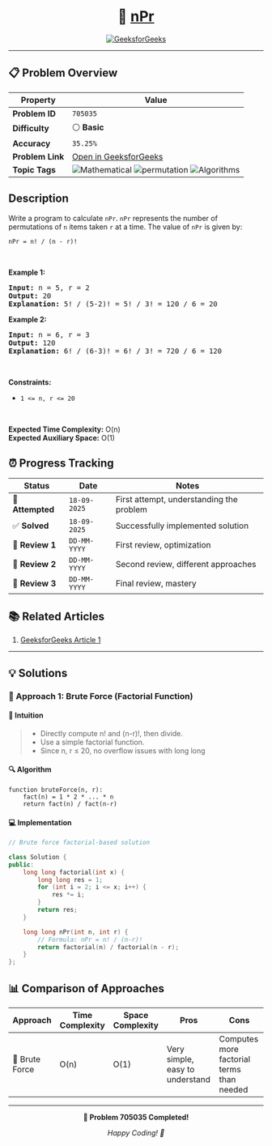 <div align="center">

# 🧠 [nPr](https://www.geeksforgeeks.org/problems/npr4253/1)

[![GeeksforGeeks](https://img.shields.io/badge/GeeksforGeeks-Problem-0F9D58?style=for-the-badge&logo=geeksforgeeks&logoColor=white)](https://www.geeksforgeeks.org/problems/npr4253/1)

</div>

---

## 📋 Problem Overview

| Property         | Value                                                                                                                                                                                                                                              |
| ---------------- | -------------------------------------------------------------------------------------------------------------------------------------------------------------------------------------------------------------------------------------------------- |
| **Problem ID**   | `705035`                                                                                                                                                                                                                                           |
| **Difficulty**   | ⚪ **Basic**                                                                                                                                                                                                                                       |
| **Accuracy**     | `35.25%`                                                                                                                                                                                                                                           |
| **Problem Link** | [Open in GeeksforGeeks](https://www.geeksforgeeks.org/problems/npr4253/1)                                                                                                                                                                          |
| **Topic Tags**   | ![Mathematical](https://img.shields.io/badge/-Mathematical-blue?style=flat-square) ![permutation](https://img.shields.io/badge/-permutation-blue?style=flat-square) ![Algorithms](https://img.shields.io/badge/-Algorithms-blue?style=flat-square) |

## Description

<!-- description:start -->

<p>Write a program to calculate <code>nPr</code>. <code>nPr</code> represents the number of permutations of <code>n</code> items taken <code>r</code> at a time. The value of <code>nPr</code> is given by:</p>

<p><code>nPr = n! / (n - r)!</code></p>

<p>&nbsp;</p>
<p><strong class="example">Example 1:</strong></p>

<pre>
<strong>Input:</strong> n = 5, r = 2
<strong>Output:</strong> 20
<strong>Explanation:</strong> 5! / (5-2)! = 5! / 3! = 120 / 6 = 20
</pre>

<p><strong class="example">Example 2:</strong></p>

<pre>
<strong>Input:</strong> n = 6, r = 3
<strong>Output:</strong> 120
<strong>Explanation:</strong> 6! / (6-3)! = 6! / 3! = 720 / 6 = 120
</pre>

<p>&nbsp;</p>
<p><strong>Constraints:</strong></p>

<ul>
  <li><code>1 &lt;= n, r &lt;= 20</code></li>
</ul>

<p>&nbsp;</p>
<p><strong>Expected Time Complexity:</strong> O(n)<br>
<strong>Expected Auxiliary Space:</strong> O(1)</p>
<!-- description:end -->

## ⏰ Progress Tracking

| Status           | Date         | Notes                                    |
| ---------------- | ------------ | ---------------------------------------- |
| 🎯 **Attempted** | `18-09-2025` | First attempt, understanding the problem |
| ✅ **Solved**    | `18-09-2025` | Successfully implemented solution        |
| 🔄 **Review 1**  | `DD-MM-YYYY` | First review, optimization               |
| 🔄 **Review 2**  | `DD-MM-YYYY` | Second review, different approaches      |
| 🔄 **Review 3**  | `DD-MM-YYYY` | Final review, mastery                    |

## 📚 Related Articles

1. [GeeksforGeeks Article 1](https://www.geeksforgeeks.org/program-to-calculate-the-value-of-npr/)

---

## 💡 Solutions

### 🥉 Approach 1: Brute Force (Factorial Function)

#### 📝 Intuition

> - Directly compute n! and (n-r)!, then divide.
> - Use a simple factorial function.
> - Since n, r ≤ 20, no overflow issues with long long

#### 🔍 Algorithm

```pseudo
function bruteForce(n, r):
    fact(n) = 1 * 2 * ... * n
    return fact(n) / fact(n-r)
```

#### 💻 Implementation

```cpp
// Brute force factorial-based solution

class Solution {
public:
    long long factorial(int x) {
        long long res = 1;
        for (int i = 2; i <= x; i++) {
            res *= i;
        }
        return res;
    }

    long long nPr(int n, int r) {
        // Formula: nPr = n! / (n-r)!
        return factorial(n) / factorial(n - r);
    }
};
```

## 📊 Comparison of Approaches

| Approach       | Time Complexity | Space Complexity | Pros                            | Cons                                      |
| -------------- | --------------- | ---------------- | ------------------------------- | ----------------------------------------- |
| 🥉 Brute Force | O(n)            | O(1)             | Very simple, easy to understand | Computes more factorial terms than needed |

---

<div align="center">

**🎯 Problem 705035 Completed!**

_Happy Coding! 🚀_

</div>

